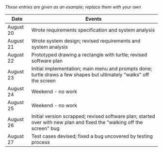 *These entries are given as an example; replace them with your own*

| Date      | Events
|-----------|--------------------
| August 20 | Wrote requirements specification and system analysis
| August 21 | Wrote system design; revised requirements and system analysis
| August 22 | Prototyped drawing a rectangle with turtle; revised software plan
| August 23 | Initial implementation; main menu and prompts done; turtle draws a few shapes but ultimately "walks" off the screen
| August 24 | Weekend - no work
| August 25 | Weekend - no work
| August 26 | Initial version scrapped; revised software plan; started over with new plan and fixed the "walking off the screen" bug
| August 27 | Test cases devised; fixed a bug uncovered by testing process
